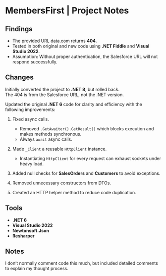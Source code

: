 # MembersFirst | Project Notes

## Findings
- The provided URL data.com returns **404**.  
- Tested in both original and new code using **.NET Fiddle** and **Visual Studio 2022**.  
- Assumption: Without proper authentication, the Salesforce URL will not respond successfully.  

## Changes
Initially converted the project to **.NET 8**, but rolled back.  
The 404 is from the Salesforce URL, not the .NET version.  

Updated the original **.NET 6** code for clarity and efficiency with the following improvements:

1. Fixed async calls.  
   - Removed `.GetAwaiter().GetResult()` which blocks execution and makes methods synchronous.  
   - Always `await` async calls.  

2. Made `_Client` a reusable `HttpClient` instance.  
   - Instantiating `HttpClient` for every request can exhaust sockets under heavy load.  

3. Added null checks for **SalesOrders** and **Customers** to avoid exceptions.  

4. Removed unnecessary constructors from DTOs.  

5. Created an HTTP helper method to reduce code duplication.  

## Tools
- **.NET 6**  
- **Visual Studio 2022**  
- **Newtonsoft.Json**  
- **Resharper**  

## Notes
I don’t normally comment code this much, but included detailed comments to explain my thought process.  

